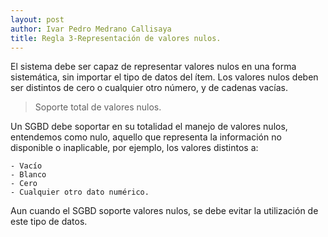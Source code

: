 ```yaml
---
layout: post
author: Ivar Pedro Medrano Callisaya
title: Regla 3-Representación de valores nulos.
---
```


El sistema debe ser capaz de representar
valores nulos en una forma sistemática, sin importar el tipo de datos del ítem.
Los valores nulos deben ser distintos de cero o cualquier otro número, y de cadenas
vacías.


> Soporte total de valores nulos.


Un SGBD debe soportar en su totalidad el manejo de valores nulos, entendemos como nulo, aquello que representa la información no disponible o inaplicable, por ejemplo, los valores distintos a:

    - Vacío
    - Blanco
    - Cero
    - Cualquier otro dato numérico.

Aun cuando el SGBD soporte valores nulos, se debe evitar la utilización de este tipo de datos.
